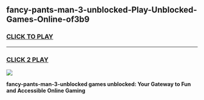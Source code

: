 
## fancy-pants-man-3-unblocked-Play-Unblocked-Games-Online-of3b9
<h3>
<a href="https://premium76.site?title=fancy-pants-man-3-unblocked&ref=25A">CLICK TO PLAY</a></h3>
<hr>

<h3>
<a href="https://premium76.site?title=fancy-pants-man-3-unblocked&ref=25A">CLICK 2 PLAY</a>
  
</h3>

<a href="https://premium76.site?title=fancy-pants-man-3-unblocked&ref=25A"><img src="https://clearcache.store/games.png"></a>


**fancy-pants-man-3-unblocked games unblocked: Your Gateway to Fun and Accessible Online Gaming**
